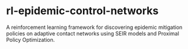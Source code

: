 # rl-epidemic-control-networks
A reinforcement learning framework for discovering epidemic mitigation policies on adaptive contact networks using SEIR models and Proximal Policy Optimization.
